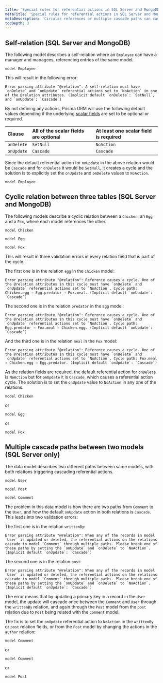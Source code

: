```yaml
---
title: 'Special rules for referential actions in SQL Server and MongoDB'
metaTitle: 'Special rules for referential actions in SQL Server and MongoDB'
metaDescription: 'Circular references or multiple cascade paths can cause validation errors on Microsoft SQL Server and MongoDB. Since the database does not handle these situations out of the box, learn how to solve this problem.'
tocDepth: 3
---
```


## Self-relation (SQL Server and MongoDB)

The following model describes a self-relation where an `Employee` can have a manager and managees, referencing entries of the same model.

```prisma
model Employee
```

This will result in the following error:

```terminal wrap
Error parsing attribute "@relation": A self-relation must have `onDelete` and `onUpdate` referential actions set to `NoAction` in one of the @relation attributes. (Implicit default `onDelete`: `SetNull`, and `onUpdate`: `Cascade`)
```

By not defining any actions, Prisma ORM will use the following default values depending if the underlying [scalar fields](/orm/prisma-schema/data-model/models#scalar-fields) are set to be optional or required.

| Clause     | All of the scalar fields are optional | At least one scalar field is required |
| :--------- | :------------------------------------ | :------------------------------------ |
| `onDelete` | `SetNull`                             | `NoAction`                            |
| `onUpdate` | `Cascade`                             | `Cascade`                             |

Since the default referential action for `onUpdate` in the above relation would be `Cascade` and for `onDelete` it would be `SetNull`, it creates a cycle and the solution is to explicitly set the `onUpdate` and `onDelete` values to `NoAction`.

```prisma highlight=3;delete|4;add
model Employee
```

## Cyclic relation between three tables (SQL Server and MongoDB)

The following models describe a cyclic relation between a `Chicken`, an `Egg` and a `Fox`, where each model references the other.

```prisma
model Chicken

model Egg

model Fox
```

This will result in three validation errors in every relation field that is part of the cycle.

The first one is in the relation `egg` in the `Chicken` model:

```terminal wrap
Error parsing attribute "@relation": Reference causes a cycle. One of the @relation attributes in this cycle must have `onDelete` and `onUpdate` referential actions set to `NoAction`. Cycle path: Chicken.egg → Egg.predator → Fox.meal. (Implicit default `onUpdate`: `Cascade`)
```

The second one is in the relation `predator` in the `Egg` model:

```terminal wrap
Error parsing attribute "@relation": Reference causes a cycle. One of the @relation attributes in this cycle must have `onDelete` and `onUpdate` referential actions set to `NoAction`. Cycle path: Egg.predator → Fox.meal → Chicken.egg. (Implicit default `onUpdate`: `Cascade`)
```

And the third one is in the relation `meal` in the `Fox` model:

```terminal wrap
Error parsing attribute "@relation": Reference causes a cycle. One of the @relation attributes in this cycle must have `onDelete` and `onUpdate` referential actions set to `NoAction`. Cycle path: Fox.meal → Chicken.egg → Egg.predator. (Implicit default `onUpdate`: `Cascade`)
```

As the relation fields are required, the default referential action for `onDelete` is `NoAction` but for `onUpdate` it is `Cascade`, which causes a referential action cycle. The solution is to set the `onUpdate` value to `NoAction` in any one of the relations.

```prisma highlight=3;delete|4;add
model Chicken
```

or

```prisma highlight=3;delete|4;add
model Egg
```

or

```prisma highlight=3;delete|4;add
model Fox
```

## Multiple cascade paths between two models (SQL Server only)

The data model describes two different paths between same models, with both relations triggering cascading referential actions.

```prisma
model User

model Post

model Comment
```

The problem in this data model is how there are two paths from `Comment` to the `User`, and how the default `onUpdate` action in both relations is `Cascade`. This leads into two validation errors:

The first one is in the relation `writtenBy`:

```terminal wrap
Error parsing attribute "@relation": When any of the records in model `User` is updated or deleted, the referential actions on the relations cascade to model `Comment` through multiple paths. Please break one of these paths by setting the `onUpdate` and `onDelete` to `NoAction`. (Implicit default `onUpdate`: `Cascade`)
```

The second one is in the relation `post`:

```terminal wrap
Error parsing attribute "@relation": When any of the records in model `User` is updated or deleted, the referential actions on the relations cascade to model `Comment` through multiple paths. Please break one of these paths by setting the `onUpdate` and `onDelete` to `NoAction`. (Implicit default `onUpdate`: `Cascade`)
```

The error means that by updating a primary key in a record in the `User` model, the update will cascade once between the `Comment` and `User` through the `writtenBy` relation, and again through the `Post` model from the `post` relation due to `Post` being related with the `Comment` model.

The fix is to set the `onUpdate` referential action to `NoAction` in the `writtenBy` or `post` relation fields, or from the `Post` model by changing the actions in the `author` relation:

```prisma highlight=5;delete|6;add
model Comment
```

or

```prisma highlight=6;delete|7;add
model Comment
```

or

```prisma highlight=4;delete|5;add
model Post
```

